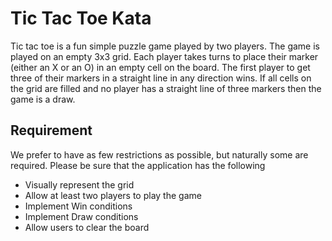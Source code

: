 # Tic Tac Toe Kata
Tic tac toe is a fun simple puzzle game played by two players. The game is played on an empty 3x3 grid. Each player takes turns to place their marker (either an X or an O) in an empty cell on the board. The first player to get three of their markers in a straight line in any direction wins. If all cells on the grid are filled and no player has a straight line of three markers then the game is a draw.

## Requirement
We prefer to have as few restrictions as possible, but naturally some are required. Please be sure that the application has the following

* Visually represent the grid
* Allow at least two players to play the game
* Implement Win conditions
* Implement Draw conditions
* Allow users to clear the board
